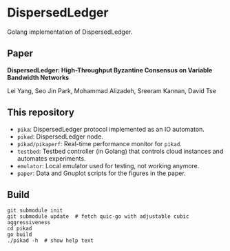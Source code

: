 # DispersedLedger

Golang implementation of DispersedLedger.

## Paper

__DispersedLedger: High-Throughput Byzantine Consensus on Variable Bandwidth Networks__

Lei Yang, Seo Jin Park, Mohammad Alizadeh, Sreeram Kannan, David Tse

## This repository

- `pika`: DispersedLedger protocol implemented as an IO automaton.
- `pikad`: DispersedLedger node.
- `pikad/pikaperf`: Real-time performance monitor for `pikad`.
- `testbed`: Testbed controller (in Golang) that controls cloud instances and automates experiments.
- `emulator`: Local emulator used for testing, not working anymore.
- `paper`: Data and Gnuplot scripts for the figures in the paper.

## Build

```
git submodule init
git submodule update  # fetch quic-go with adjustable cubic aggressiveness
cd pikad
go build
./pikad -h  # show help text
```

